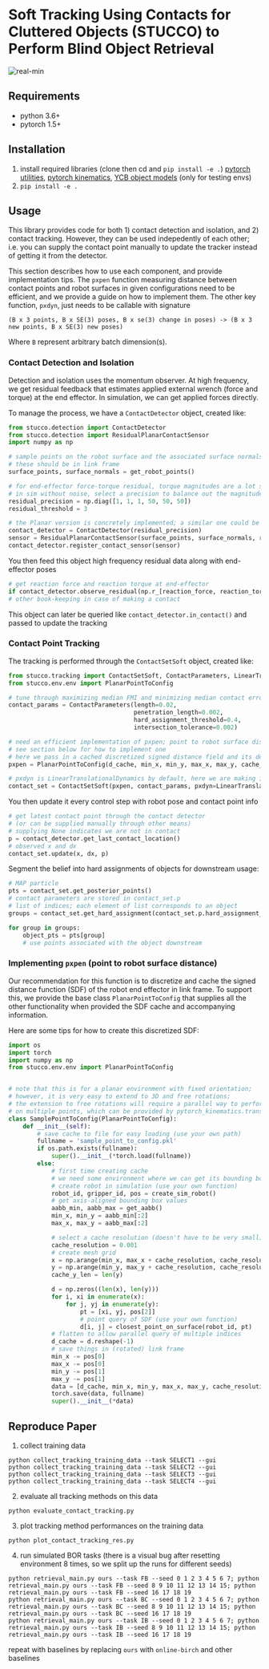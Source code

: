 # Soft Tracking Using Contacts for Cluttered Objects (STUCCO) to Perform Blind Object Retrieval

![real-min](https://user-images.githubusercontent.com/5508542/133346489-cc83db1c-28d3-4a69-8ae2-865b12b4cbd7.png)

## Requirements

- python 3.6+
- pytorch 1.5+

## Installation

1. install required libraries (clone then cd and `pip install -e .`)
   [pytorch utilities](https://github.com/UM-ARM-Lab/arm_pytorch_utilities),
   [pytorch kinematics](https://github.com/UM-ARM-Lab/pytorch_kinematics),
   [YCB object models](https://github.com/eleramp/pybullet-object-models) (only for testing envs)
2. `pip install -e .`

## Usage

This library provides code for both 1) contact detection and isolation, and 2) contact tracking. However, they can be
used indepedently of each other; i.e. you can supply the contact point manually to update the tracker instead of getting
it from the detector.

This section describes how to use each component, and provide implementation tips. The `pxpen` function measuring
distance between contact points and robot surfaces in given configurations need to be efficient, and we provide a guide
on how to implement them. The other key function, `pxdyn`, just needs to be callable with signature

```
(B x 3 points, B x SE(3) poses, B x se(3) change in poses) -> (B x 3 new points, B x SE(3) new poses)
```

Where `B` represent arbitrary batch dimension(s).

### Contact Detection and Isolation

Detection and isolation uses the momentum observer. At high frequency, we get residual feedback that estimates applied
external wrench (force and torque) at the end effector. In simulation, we can get applied forces directly.

To manage the process, we have a `ContactDetector` object, created like:

```python
from stucco.detection import ContactDetector
from stucco.detection import ResidualPlanarContactSensor
import numpy as np

# sample points on the robot surface and the associated surface normals (your function)
# these should be in link frame
surface_points, surface_normals = get_robot_points()

# for end-effector force-torque residual, torque magnitudes are a lot smaller
# in sim without noise, select a precision to balance out the magnitudes
residual_precision = np.diag([1, 1, 1, 50, 50, 50])
residual_threshold = 3

# the Planar version is concretely implemented; a similar one could be implemented to handle more general cases
contact_detector = ContactDetector(residual_precision)
sensor = ResidualPlanarContactSensor(surface_points, surface_normals, residual_threshold)
contact_detector.register_contact_sensor(sensor)
```

You then feed this object high frequency residual data along with end-effector poses

```python
# get reaction force and reaction torque at end-effector 
if contact_detector.observe_residual(np.r_[reaction_force, reaction_torque], pose):
# other book-keeping in case of making a contact
```

This object can later be queried like `contact_detector.in_contact()` and passed to update the tracking

### Contact Point Tracking

The tracking is performed through the `ContactSetSoft` object, created like:

```python
from stucco.tracking import ContactSetSoft, ContactParameters, LinearTranslationalDynamics
from stucco.env.env import PlanarPointToConfig

# tune through maximizing median FMI and minimizing median contact error on a training set
contact_params = ContactParameters(length=0.02,
                                   penetration_length=0.002,
                                   hard_assignment_threshold=0.4,
                                   intersection_tolerance=0.002)

# need an efficient implementation of pxpen; point to robot surface distance at a certain config
# see section below for how to implement one
# here we pass in a cached discretized signed distance field and its description
pxpen = PlanarPointToConfig(d_cache, min_x, min_y, max_x, max_y, cache_resolution, cache_y_len)

# pxdyn is LinearTranslationalDynamics by default, here we are making it explicit
contact_set = ContactSetSoft(pxpen, contact_params, pxdyn=LinearTranslationalDynamics())
```

You then update it every control step with robot pose and contact point info

```python
# get latest contact point through the contact detector 
# (or can be supplied manually through other means)
# supplying None indicates we are not in contact
p = contact_detector.get_last_contact_location()
# observed x and dx 
contact_set.update(x, dx, p)
```

Segment the belief into hard assignments of objects for downstream usage:

```python
# MAP particle
pts = contact_set.get_posterior_points()
# contact parameters are stored in contact_set.p
# list of indices; each element of list corresponds to an object
groups = contact_set.get_hard_assignment(contact_set.p.hard_assignment_threshold)

for group in groups:
    object_pts = pts[group]
    # use points associated with the object downstream
```

### Implementing `pxpen` (point to robot surface distance)

Our recommendation for this function is to discretize and cache the signed distance function (SDF)
of the robot end effector in link frame. To support this, we provide the base class `PlanarPointToConfig` that supplies
all the other functionality when provided the SDF cache and accompanying information.

Here are some tips for how to create this discretized SDF:

```python
import os
import torch
import numpy as np
from stucco.env.env import PlanarPointToConfig


# note that this is for a planar environment with fixed orientation; 
# however, it is very easy to extend to 3D and free rotations; 
# the extension to free rotations will require a parallel way to perform rigid body transforms 
# on multiple points, which can be provided by pytorch_kinematics.transforms
class SamplePointToConfig(PlanarPointToConfig):
    def __init__(self):
        # save cache to file for easy loading (use your own path)
        fullname = 'sample_point_to_config.pkl'
        if os.path.exists(fullname):
            super().__init__(*torch.load(fullname))
        else:
            # first time creating cache
            # we need some environment where we can get its bounding box and query an SDF
            # create robot in simulation (use your own function)
            robot_id, gripper_id, pos = create_sim_robot()
            # get axis-aligned bounding box values
            aabb_min, aabb_max = get_aabb()
            min_x, min_y = aabb_min[:2]
            max_x, max_y = aabb_max[:2]

            # select a cache resolution (doesn't have to be very small)
            cache_resolution = 0.001
            # create mesh grid
            x = np.arange(min_x, max_x + cache_resolution, cache_resolution)
            y = np.arange(min_y, max_y + cache_resolution, cache_resolution)
            cache_y_len = len(y)

            d = np.zeros((len(x), len(y)))
            for i, xi in enumerate(x):
                for j, yj in enumerate(y):
                    pt = [xi, yj, pos[2]]
                    # point query of SDF (use your own function)
                    d[i, j] = closest_point_on_surface(robot_id, pt)
            # flatten to allow parallel query of multiple indices
            d_cache = d.reshape(-1)
            # save things in (rotated) link frame
            min_x -= pos[0]
            max_x -= pos[0]
            min_y -= pos[1]
            max_y -= pos[1]
            data = [d_cache, min_x, min_y, max_x, max_y, cache_resolution, cache_y_len]
            torch.save(data, fullname)
            super().__init__(*data)
```

## Reproduce Paper

1. collect training data

```shell
python collect_tracking_training_data --task SELECT1 --gui
python collect_tracking_training_data --task SELECT2 --gui
python collect_tracking_training_data --task SELECT3 --gui
python collect_tracking_training_data --task SELECT4 --gui
```

2. evaluate all tracking methods on this data

```shell
python evaluate_contact_tracking.py
```

3. plot tracking method performances on the training data

```shell
python plot_contact_tracking_res.py
```

4. run simulated BOR tasks (there is a visual bug after resetting environment 8 times, so we split up the runs for
   different seeds)

```shell
python retrieval_main.py ours --task FB --seed 0 1 2 3 4 5 6 7; python retrieval_main.py ours --task FB --seed 8 9 10 11 12 13 14 15; python retrieval_main.py ours --task FB --seed 16 17 18 19
python retrieval_main.py ours --task BC --seed 0 1 2 3 4 5 6 7; python retrieval_main.py ours --task BC --seed 8 9 10 11 12 13 14 15; python retrieval_main.py ours --task BC --seed 16 17 18 19
python retrieval_main.py ours --task IB --seed 0 1 2 3 4 5 6 7; python retrieval_main.py ours --task IB --seed 8 9 10 11 12 13 14 15; python retrieval_main.py ours --task IB --seed 16 17 18 19
```

repeat with baselines by replacing `ours` with `online-birch` and other baselines
